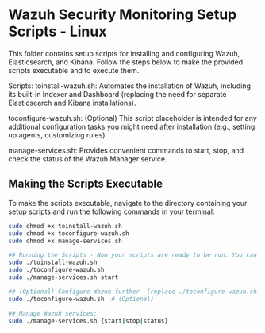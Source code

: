 # Wazuh Security Monitoring Setup Scripts - Linux

This folder contains setup scripts for installing and configuring Wazuh, Elasticsearch, and Kibana. Follow the steps below to make the provided scripts executable and to execute them.

Scripts:
toinstall-wazuh.sh: Automates the installation of Wazuh, including its built-in Indexer and Dashboard (replacing the need for separate Elasticsearch and Kibana installations).

toconfigure-wazuh.sh: (Optional) This script placeholder is intended for any additional configuration tasks you might need after installation (e.g., setting up agents, customizing rules).

manage-services.sh: Provides convenient commands to start, stop, and check the status of the Wazuh Manager service.

## Making the Scripts Executable

To make the scripts executable, navigate to the directory containing your setup scripts and run the following commands in your terminal:

```BASH
sudo chmod +x toinstall-wazuh.sh
sudo chmod +x toconfigure-wazuh.sh
sudo chmod +x manage-services.sh

## Running the Scripts - Now your scripts are ready to be run. You can execute them by using the following commands:
sudo ./toinstall-wazuh.sh
sudo ./toconfigure-wazuh.sh
sudo ./manage-services.sh start

## (Optional) Configure Wazuh further  (replace ./toconfigure-wazuh.sh with your actual configuration script if you have one)
sudo ./toconfigure-wazuh.sh  # (Optional)

## Manage Wazuh services:
sudo ./manage-services.sh {start|stop|status}
